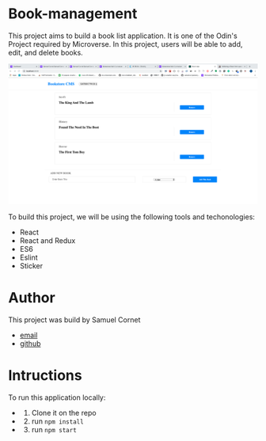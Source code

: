 # Book-management
This project aims to build a book list application. It is one of the Odin's Project required by Microverse. In this project, users will be able to add, edit, and delete books.

![book app image](https://github.com/CornetS28/book-management/blob/milestone-5-css-styling/src/css/app-image.png)

To build this project, we will be using the following tools and techonologies:
- React
- React and Redux
- ES6
- Eslint
- Sticker

# Author
This project was build by Samuel Cornet 
- [email](corsam28@gmail.com)
- [github](https://github.com/CornetS28/book-management)

# Intructions
To run this application locally:
- 1. Clone it on the repo
- 2. run `npm install`
- 3. run `npm start`